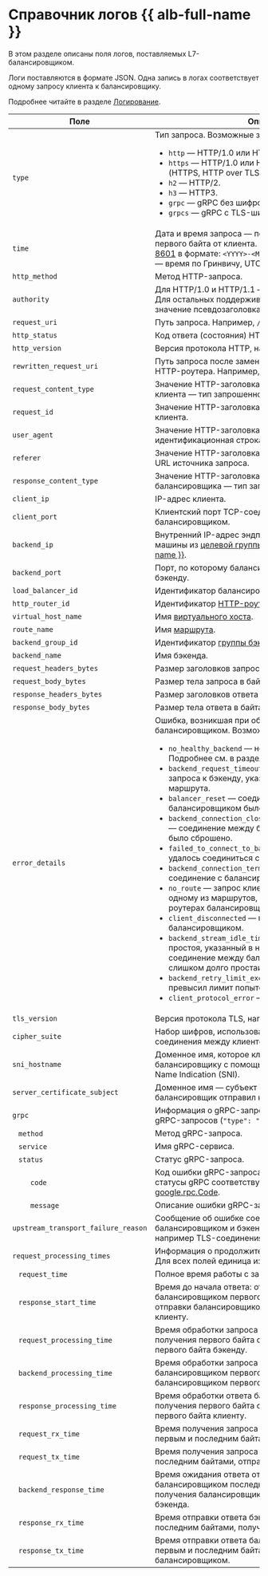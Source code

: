 # Справочник логов {{ alb-full-name }}

В этом разделе описаны поля логов, поставляемых L7-балансировщиком. 

Логи поставляются в формате JSON. Одна запись в логах соответствует одному запросу клиента к балансировщику. 

Подробнее читайте в разделе [Логирование](./concepts/application-load-balancer.md#logging).

Поле | Описание
---- | ----
`type` | Тип запроса. Возможные значения: <ul><li>`http` — HTTP/1.0 или HTTP/1.1 без шифрования.</li><li>`https` — HTTP/1.0 или HTTP/1.1 с TLS-шифрованием (HTTPS, HTTP over TLS).</li><li>`h2` — HTTP/2.</li><li>`h3` — HTTP3.</li><li>`grpc` — gRPC без шифрования.</li><li>`grpcs` — gRPC с TLS-шифрованием.</li></ul>
`time` | Дата и время запроса — получения балансировщиком первого байта от клиента. Записывается согласно [ISO 8601](https://ru.wikipedia.org/wiki/ISO_8601) в формате: `<YYYY>-<MM>-<DD>T<hh>:<mm>:<ss>Z`, где `Z` — время по Гринвичу, UTC.
`http_method` | Метод HTTP-запроса.
`authority` | Для HTTP/1.0 и HTTP/1.1 — значение заголовка `Host`. Для остальных поддерживаемых протоколов — значение псевдозаголовка `:authority`.
`request_uri` | Путь запроса. Например, `/api/v1/foo`.
`http_status` | Код ответа (состояния) HTTP.
`http_version` | Версия протокола HTTP, например `HTTP/2`.
`rewritten_request_uri` | Путь запроса после замены, настроенной в [маршруте](./concepts/http-router.md#routes) HTTP-роутера. Например, `/api/backend/v1/foo`
`request_content_type` | Значение HTTP-заголовка `Content-Type` в запросе клиента — тип запрошенного контента.
`request_id` | Значение HTTP-заголовка `X-Request-ID` в запросе клиента.
`user_agent` | Значение HTTP-заголовка `User-Agent` — идентификационная строка клиентского приложения.
`referer` | Значение HTTP-заголовка `Referer` в запросе клиента — URL источника запроса. 
`response_content_type` | Значение HTTP-заголовка `Content-Type` в ответе балансировщика — тип запрошенного контента.
`client_ip` | IP-адрес клиента.
`client_port` | Клиентский порт TCP-соединения между клиентом и балансировщиком.
`backend_ip` | Внутренний IP-адрес эндпоинта [бэкенда](./concepts/backend-group.md) — виртуальной машины из [целевой группы](./concepts/target-group.md) или [бакета {{ objstorage-name }}](../storage/concepts/bucket.md).
`backend_port` | Порт, по которому балансировщик обращается к бэкенду.
`load_balancer_id` | Идентификатор балансировщика.
`http_router_id` | Идентификатор [HTTP-роутера](./concepts/http-router.md).
`virtual_host_name` | Имя [виртуального хоста](./concepts/http-router.md#virtual-host).
`route_name` | Имя [маршрута](./concepts/http-router.md#routes).
`backend_group_id` | Идентификатор [группы бэкендов](./concepts/backend-group.md).
`backend_name` | Имя бэкенда.
`request_headers_bytes` | Размер заголовков запроса в байтах.
`request_body_bytes` | Размер тела запроса в байтах.
`response_headers_bytes` | Размер заголовков ответа в байтах.
`response_body_bytes` | Размер тела ответа в байтах.
`error_details` | Ошибка, возникшая при обработке запроса балансировщиком. Возможные значения: <ul><li>`no_healthy_backend` — нет здоровых бэкендов. Подробнее см. в разделе [Проверки состояния](./concepts/backend-group.md#health-checks).</li><li>`backend_request_timeout` — превышен таймаут запроса к бэкенду, указанный в настройках маршрута.</li><li>`balancer_reset` — соединение между клиентом и балансировщиком было сброшено.</li><li>`backend_connection_closed_before_data_sent_to_client` — соединение между балансировщиком  и бэкендом было сброшено.</li><li>`failed_to_connect_to_backend` — балансировщику не удалось соединиться с бэкендом.</li><li>`backend_connection_terminated` — бэкенд закрыл соединение с балансировщиком.</li><li>`no_route` — запрос клиента не соответствует ни одному из маршрутов, настроенных в HTTP-роутерах балансировщика.</li><li>`client_disconnected` — клиент закрыл соединение с балансировщиком.</li><li>`backend_stream_idle_timeout` — превышен таймаут простоя, указанный в настройках маршрута: соединение между балансировщиком и бэкендом слишком долго простаивало без передачи данных.</li><li>`backend_retry_limit_exceeded` — балансировщик превысил лимит попыток соединения с бэкендом.</li><li>`client_protocol_error` — ошибка протокола клиента.</li></ul>
`tls_version` | Версия протокола TLS, например `TLSv1.3`.
`cipher_suite` | Набор шифров, использованный при TLS-шифровании соединения между клиентом и балансировщиком.
`sni_hostname` | Доменное имя, которое клиент отправил балансировщику с помощью расширения TLS Server Name Indication (SNI).
`server_certificate_subject` | Доменное имя — субъект TLS-сертификата, который балансировщик отправил клиенту.
`grpc` | Информация о gRPC-запросе. Возвращается только для gRPC-запросов (`"type": "grpc"` или `"type": "grpcs"`).
&ensp; `method` | Метод gRPC-запроса.
&ensp; `service` | Имя gRPC-сервиса.
&ensp; `status` | Статус gRPC-запроса.
&emsp;&emsp; `code` | Код ошибки gRPC-запроса. Подробнее о том, какие статусы gRPC соответствуют кодам HTTP, смотрите [google.rpc.Code](https://github.com/googleapis/googleapis/blob/master/google/rpc/code.proto).
&emsp;&emsp; `message` | Описание ошибки gRPC-запроса.
`upstream_transport_failure_reason` | Сообщение об ошибке соединения между балансировщиком и бэкендом на транспортном уровне, например TLS-соединения.
`request_processing_times` | Информация о продолжительности обработки запроса. Для всех полей единица измерения — секунда.
&ensp; `request_time` | Полное время работы с запросом.
&ensp; `response_start_time` | Время до начала ответа: от получения балансировщиком первого байта запроса от клиента до отправки балансировщиком первого байта ответа клиенту.
&ensp; `request_processing_time` | Время обработки запроса балансировщиком: от получения первого байта от клиента до отправки первого байта бэкенду.
&ensp; `backend_processing_time` | Время обработки запроса бэкендом: от отправки балансировщиком первого байта бэкенду до получения балансировщиком первого байта от бэкенда.
&ensp; `response_processing_time` | Время обработки ответа балансировщиком: от получения первого байта от бэкенда до отправки первого байта клиенту.
&ensp; `request_rx_time` | Время получения запроса балансировщиком: между первым и последним байтами, полученными от клиента.
&ensp; `request_tx_time` | Время получения запроса бэкендом: между первым и последним байтами, отправленными балансировщиком.
&ensp; `backend_response_time` | Время ожидания ответа от бэкенда: от отправки балансировщиком последнего байта запроса бэкенду до получения балансировщиком первого байта ответа от бэкенда.
&ensp; `response_rx_time` | Время отправки ответа бэкендом: между первым и последним байтами, полученными балансировщиком.
&ensp; `response_tx_time` | Время отправки ответа балансировщиком: между первым и последним байтами, отправленными балансировщиком.
